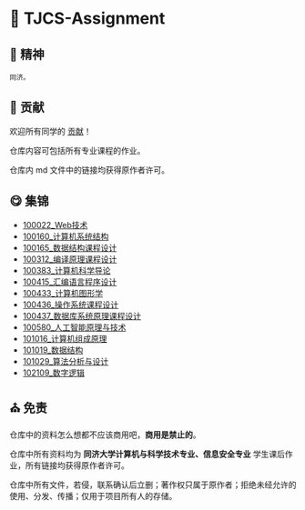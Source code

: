 # :tada: TJCS-Assignment

## :ship: 精神

```chinese
同济。
```

## :christmas_tree: 贡献

欢迎所有同学的 [贡献](https://github.com/TJ-CSCCG/TJCS-Assignment/blob/master/CONTRIBUTING.md)！

仓库内容可包括所有专业课程的作业。

仓库内 md 文件中的链接均获得原作者许可。

## :yum: 集锦

* [100022_Web技术](https://github.com/TJ-CSCCG/TJCS-Assignment/blob/master/100022_Web技术.md)
* [100160_计算机系统结构](https://github.com/TJ-CSCCG/TJCS-Assignment/blob/master/100160_计算机系统结构.md)
* [100165_数据结构课程设计](https://github.com/TJ-CSCCG/TJCS-Assignment/blob/master/100165_数据结构课程设计.md)
* [100312_编译原理课程设计](https://github.com/TJ-CSCCG/TJCS-Assignment/blob/master/100312_编译原理课程设计.md)
* [100383_计算机科学导论](https://github.com/TJ-CSCCG/TJCS-Assignment/blob/master/100383_计算机科学导论.md)
* [100415_汇编语言程序设计](https://github.com/TJ-CSCCG/TJCS-Assignment/blob/master/100415_汇编语言程序设计.md)
* [100433_计算机图形学](https://github.com/TJ-CSCCG/TJCS-Assignment/blob/master/100433_计算机图形学.md)
* [100436_操作系统课程设计](https://github.com/TJ-CSCCG/TJCS-Assignment/blob/master/100436_操作系统课程设计.md)
* [100437_数据库系统原理课程设计](https://github.com/TJ-CSCCG/TJCS-Assignment/blob/master/100437_数据库系统原理课程设计.md)
* [100580_人工智能原理与技术](https://github.com/TJ-CSCCG/TJCS-Assignment/blob/master/100580_人工智能原理与技术.md)
* [101016_计算机组成原理](https://github.com/TJ-CSCCG/TJCS-Assignment/blob/master/101016_计算机组成原理.md)
* [101019_数据结构](https://github.com/TJ-CSCCG/TJCS-Assignment/blob/master/101019_数据结构.md)
* [101029_算法分析与设计](https://github.com/TJ-CSCCG/TJCS-Assignment/blob/master/101029_算法分析与设计.md)
* [102109_数字逻辑](https://github.com/TJ-CSCCG/TJCS-Assignment/blob/master/102109_数字逻辑.md)

## :church: 免责

仓库中的资料怎么想都不应该商用吧，**商用是禁止的**。

仓库中所有资料均为 **同济大学计算机与科学技术专业、信息安全专业** 学生课后作业，所有链接均获得原作者许可。

仓库中所有文件，若侵，联系确认后立删；著作权只属于原作者；拒绝未经允许的使用、分发、传播；仅用于项目所有人的存储。
